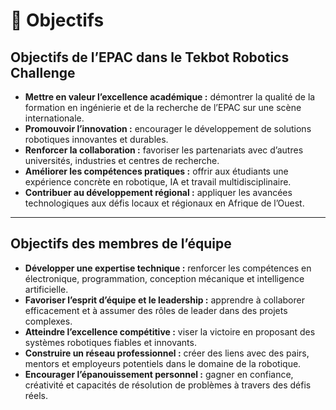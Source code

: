 # 🎯 Objectifs

## Objectifs de l’EPAC dans le Tekbot Robotics Challenge

- **Mettre en valeur l’excellence académique :** démontrer la qualité de la formation en ingénierie et de la recherche de l’EPAC sur une scène internationale.  
- **Promouvoir l’innovation :** encourager le développement de solutions robotiques innovantes et durables.  
- **Renforcer la collaboration :** favoriser les partenariats avec d’autres universités, industries et centres de recherche.  
- **Améliorer les compétences pratiques :** offrir aux étudiants une expérience concrète en robotique, IA et travail multidisciplinaire.  
- **Contribuer au développement régional :** appliquer les avancées technologiques aux défis locaux et régionaux en Afrique de l’Ouest.  

---

## Objectifs des membres de l’équipe

- **Développer une expertise technique :** renforcer les compétences en électronique, programmation, conception mécanique et intelligence artificielle.  
- **Favoriser l’esprit d’équipe et le leadership :** apprendre à collaborer efficacement et à assumer des rôles de leader dans des projets complexes.  
- **Atteindre l’excellence compétitive :** viser la victoire en proposant des systèmes robotiques fiables et innovants.  
- **Construire un réseau professionnel :** créer des liens avec des pairs, mentors et employeurs potentiels dans le domaine de la robotique.  
- **Encourager l’épanouissement personnel :** gagner en confiance, créativité et capacités de résolution de problèmes à travers des défis réels.  
